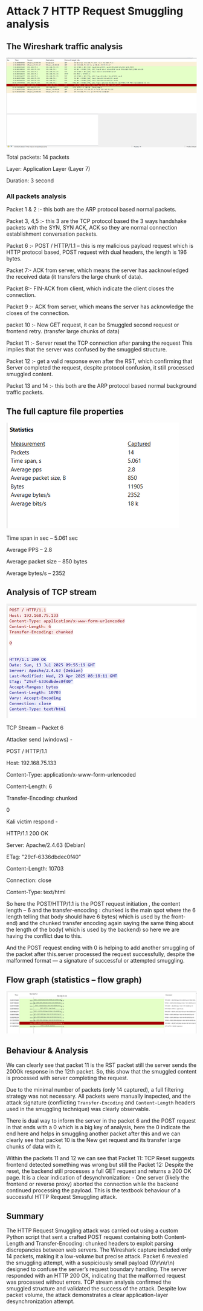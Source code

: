 # Attack 7 HTTP Request Smuggling analysis

## The Wireshark traffic analysis

![Wireshark Traffic](../analysis_images/attack_7_analysis/figure_1_wireshark_traffic.png)

Total packets: 14 packets

Layer: Application Layer (Layer 7)

Duration:  3 second

### All packets analysis

Packet 1 & 2 :- this both are the ARP protocol based normal packets.

Packet 3, 4,5 :- this 3 are the TCP protocol based the 3 ways handshake packets with the SYN, SYN ACK, ACK so they are normal connection establishment conversation packets.

Packet 6 :-  POST / HTTP/1.1 – this is my malicious payload request which is HTTP protocol based, POST request with dual headers, the length is 196 bytes.

Packet 7:- ACK from server, which means the server has aacknowledged the received data (it transfers the large chunk of data).

Packet 8:- FIN-ACK from client, which indicate the client closes the connection.

Packet 9 :- ACK from server, which means the server has acknowledge the closes of the connection.

packet 10 :- New GET request, it can be Smuggled second request or frontend retry. (transfer large chunks of data)

Packet 11 :- Server reset the TCP connection after parsing the request This implies that the server was confused by the smuggled structure.

Packet 12 :-  get a valid response even after the RST, which confirming that Server completed the request, despite protocol confusion, it still processed smuggled content.

Packet 13 and 14 :- this both are the ARP protocol based normal background traffic packets.

## The full capture file properties

![Capture File Properties](../analysis_images/attack_7_analysis/figure_2_capture_file_properties.png)

Time span in sec – 5.061 sec

Average PPS – 2.8

Average packet size – 850 bytes

Average bytes/s – 2352

## Analysis of TCP stream

![TCP Stream Packet 6](../analysis_images/attack_7_analysis/figure_3_tcp_stream_packet_6.png)

TCP Stream – Packet 6

Attacker send (windows) -  

POST / HTTP/1.1

Host: 192.168.75.133

Content-Type: application/x-www-form-urlencoded

Content-Length: 6

Transfer-Encoding: chunked

0

Kali victim respond -

HTTP/1.1 200 OK

Server: Apache/2.4.63 (Debian)

ETag: "29cf-6336dbdec0f40"

Content-Length: 10703

Connection: close

Content-Type: text/html

So here the POST/HTTP/1.1 is the POST request initiation , the content length – 6 and the transfer-encoding : chunked is the main spot where the 6 length telling that body should have 6 bytes( which is used by the front-end) and the chunked transfer encoding again saying the same thing about the length of the body( which is used by the backend) so here we are having the conflict due to this.

And the POST request ending with 0 is helping to add another smuggling of the packet after this.server processed the request successfully, despite the malformed format — a signature of successful or attempted smuggling.

## Flow graph (statistics – flow graph)

![Flow Graph](../analysis_images/attack_7_analysis/figure_4_flow_graph.png)

## Behaviour & Analysis

We can clearly see that packet 11 is the RST packet still the server sends the 200Ok response in the 12th packet. So, this show that the smuggled content is processed with server completing the request.

Due to the minimal number of packets (only 14 captured), a full filtering strategy was not necessary. All packets were manually inspected, and the attack signature (conflicting `Transfer-Encoding` and `Content-Length` headers used in the smuggling technique) was clearly observable.

There is dual way to inform the server in the packet 6 and the POST request in that ends with a 0 which is a big key of analysis, here the 0 indicate the end here and helps in smuggling another packet after this and we can clearly see that packet 10 is the New get request and its transfer large chunks of data with it.

Within the packets 11 and 12 we can see that Packet 11: TCP Reset suggests frontend detected something was wrong but still the Packet 12: Despite the reset, the backend still processes a full GET request and returns a 200 OK page. It is a clear indication of desynchronization: - One server (likely the frontend or reverse proxy) aborted the connection while the backend continued processing the payload. This is the textbook behaviour of a successful HTTP Request Smuggling attack.

## Summary

The HTTP Request Smuggling attack was carried out using a custom Python script that sent a crafted POST request containing both Content-Length and Transfer-Encoding: chunked headers to exploit parsing discrepancies between web servers. The Wireshark capture included only 14 packets, making it a low-volume but precise attack. Packet 6 revealed the smuggling attempt, with a suspiciously small payload (0\r\n\r\n) designed to confuse the server’s request boundary handling. The server responded with an HTTP 200 OK, indicating that the malformed request was processed without errors. TCP stream analysis confirmed the smuggled structure and validated the success of the attack. Despite low packet volume, the attack demonstrates a clear application-layer desynchronization attempt.
